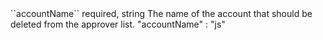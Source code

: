 <tr>
<td>``accountName``</td>
<td>required, string</td>
<td>The name of the account that should be deleted from the approver list.</td>
<td>"accountName" : "js"</td>
<td></td>
</tr>

